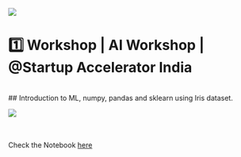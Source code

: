 ![](https://github.com/neha-duggirala/100DaysOfMLCode/blob/master/infographics/SchoolOfAI.jpg)
# :one: Workshop | AI Workshop | @Startup Accelerator India
</br>
## Introduction to ML, numpy, pandas and sklearn using Iris dataset.</br>


![](https://github.com/neha-duggirala/100DaysOfMLCode/blob/master/infographics/Meetup1.png)

</br></br>Check the Notebook [here](https://github.com/neha-duggirala/100DaysOfMLCode/tree/master/SchoolOfAI_Visakhapatnam/MeetUp1)
